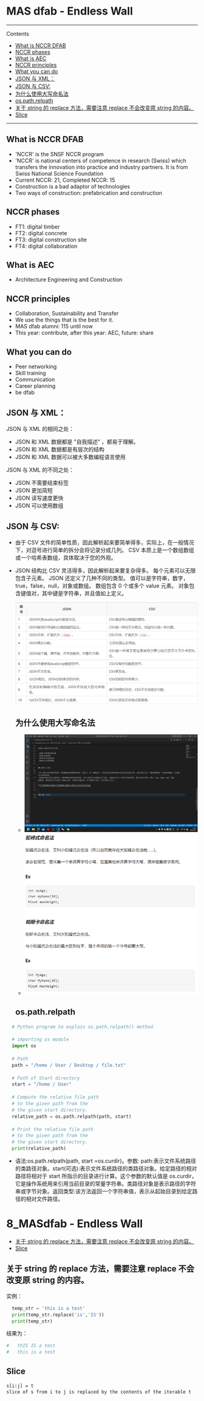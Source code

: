 # MAS dfab - Endless Wall

---

Contents

- [What is NCCR DFAB](#what-is-nccr-dfab)
- [NCCR phases](#nccr-phases)
- [What is AEC](#what-is-aec)
- [NCCR principles](#nccr-principles)
- [What you can do](#what-you-can-do)
- [JSON 与 XML：](#json-与-xml)
- [JSON 与 CSV:](#json-与-csv)
- [为什么使用大写命名法](#为什么使用大写命名法)
- [os.path.relpath](#ospathrelpath)
- [关于 string 的 replace 方法，需要注意 replace 不会改变原 string 的内容。](#关于-string-的-replace-方法需要注意-replace-不会改变原-string-的内容)
- [Slice](#slice)

---

## What is NCCR DFAB

- 'NCCR' is the SNSF NCCR program
- 'NCCR' is national centers of competence in research (Swiss) which transfers the innovation into practice and industry partners. It is from Swiss National Science Foundation
- Current NCCR: 21, Completed NCCR: 15
- Construction is a bad adaptor of technologies
- Two ways of construction: prefabrication and construction

## NCCR phases

- FT1: digital timber
- FT2: digital concrete
- FT3: digital construction site
- FT4: digital collaboration

## What is AEC

- Architecture Engineering and Construction

## NCCR principles

- Collaboration, Sustainability and Transfer
- We use the things that is the best for it.
- MAS dfab alumni: 115 until now
- This year: contribute, after this year: AEC, future: share

## What you can do

- Peer networking
- Skill training
- Communication
- Career planning
- be dfab

## JSON 与 XML：

JSON 与 XML 的相同之处：

- JSON 和 XML 数据都是 "自我描述" ，都易于理解。
- JSON 和 XML 数据都是有层次的结构
- JSON 和 XML 数据可以被大多数编程语言使用

JSON 与 XML 的不同之处：

- JSON 不需要结束标签
- JSON 更加简短
- JSON 读写速度更快
- JSON 可以使用数组

## JSON 与 CSV:

- 由于 CSV 文件的简单性质，因此解析起来要简单得多，实际上，在一般情况下，对逗号进行简单的拆分会将记录分成几列。 CSV 本质上是一个数组数组或一个哈希表数组，具体取决于您的外观。
- JSON 结构比 CSV 灵活得多，因此解析起来要复杂得多。 每个元素可以无限包含子元素。 JSON 还定义了几种不同的类型。 值可以是字符串，数字，true，false，null，对象或数组。 数组包含 0 个或多个 value 元素。 对象包含键值对，其中键是字符串，并且值如上定义。

  ![](7_MASdfab_Week7/7_MASdfab_Week7_2022-11-04-10-15-53.png)

  ## 为什么使用大写命名法

  - ![](7_MASdfab_Week7/7_MASdfab_Week7_2022-11-06-12-07-37.png)
  - ![](7_MASdfab_Week7/7_MASdfab_Week7_2022-11-06-12-07-50.png)

  ## os.path.relpath

```Python
  # Python program to explain os.path.relpath() method

  # importing os module
  import os

  # Path
  path = "/home / User / Desktop / file.txt"

  # Path of Start directory
  start = "/home / User"

  # Compute the relative file path
  # to the given path from the
  # the given start directory.
  relative_path = os.path.relpath(path, start)

  # Print the relative file path
  # to the given path from the
  # the given start directory.
  print(relative_path)
```

- 语法:os.path.relpath(path, start =os.curdir)。参数: path:表示文件系统路径的类路径对象。start(可选):表示文件系统路径的类路径对象。给定路径的相对路径将相对于 start 所指示的目录进行计算。这个参数的默认值是 os.curdir，它是操作系统用来引用当前目录的常量字符串。类路径对象是表示路径的字符串或字节对象。返回类型:该方法返回一个字符串值，表示从起始目录到给定路径的相对文件路径。

# 8_MASdfab - Endless Wall

- [关于 string 的 replace 方法，需要注意 replace 不会改变原 string 的内容。](#关于-string-的-replace-方法需要注意-replace-不会改变原-string-的内容)
- [Slice](#slice)

## 关于 string 的 replace 方法，需要注意 replace 不会改变原 string 的内容。

实例：

```Python
  temp_str = 'this is a test'
  print(temp_str.replace('is','IS'))
  print(temp_str)
```

结果为：

```Python
#   thIS IS a test
#   this is a test
```

## Slice

    s[i:j] = t
    slice of s from i to j is replaced by the contents of the iterable t
